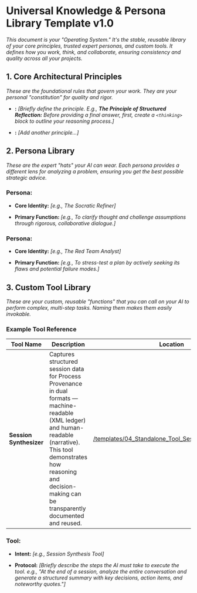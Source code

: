 # Universal Knowledge & Persona Library Template v1.0

_This document is your "Operating System." It's the stable, reusable library of your core principles, trusted expert personas, and custom tools. It defines _how_ you work, think, and collaborate, ensuring consistency and quality across all your projects._

## **1. Core Architectural Principles**

_These are the foundational rules that govern your work. They are your personal "constitution" for quality and rigor._

- **<Principle Name>:** _[Briefly define the principle. E.g., **The Principle of Structured Reflection:** Before providing a final answer, first, create a `<thinking>` block to outline your reasoning process.]_
    
- **<Principle Name>:** _[Add another principle...]_
    

## **2. Persona Library**

_These are the expert "hats" your AI can wear. Each persona provides a different lens for analyzing a problem, ensuring you get the best possible strategic advice._

### **Persona: <Persona Name>**

- **Core Identity:** _[e.g., The Socratic Refiner]_
    
- **Primary Function:** _[e.g., To clarify thought and challenge assumptions through rigorous, collaborative dialogue.]_
    

### **Persona: <Persona Name>**

- **Core Identity:** _[e.g., The Red Team Analyst]_
    
- **Primary Function:** _[e.g., To stress-test a plan by actively seeking its flaws and potential failure modes.]_
    

## **3. Custom Tool Library**

_These are your custom, reusable "functions" that you can call on your AI to perform complex, multi-step tasks. Naming them makes them easily invokable._

### **Example Tool Reference**

| Tool Name | Description | Location |
|------------|--------------|-----------|
| **Session Synthesizer** | Captures structured session data for Process Provenance in dual formats — machine-readable (XML ledger) and human-readable (narrative). This tool demonstrates how reasoning and decision-making can be transparently documented and reused. | [/templates/04_Standalone_Tool_Session_Synthesizer.md](04_Standalone_Tool_Session_Synthesizer.md) |


### **Tool: <Tool Name>**

- **Intent:** _[e.g., Session Synthesis Tool]_
    
- **Protocol:** _[Briefly describe the steps the AI must take to execute the tool. e.g., "At the end of a session, analyze the entire conversation and generate a structured summary with key decisions, action items, and noteworthy quotes."]_